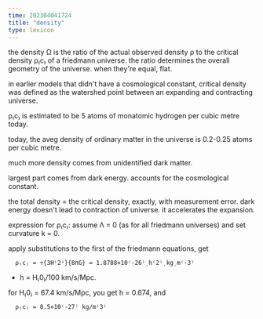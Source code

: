 ```yaml
---
time: 202304041724
title: "density"
type: lexicon
---
```



  the density Ω is the ratio of the actual observed density ρ to the critical 
  density ρ₍c₎ of a friedmann universe. the ratio determines the overall 
  geometry of the universe. when they're equal, flat. 

  in earlier models that didn't have a cosmological constant, critical density 
  was defined as the watershed point between an expanding and contracting 
  universe.

  ρ₍c₎ is estimated to be 5 atoms of monatomic hydrogen per cubic metre today. 

  today, the aveg density of ordinary matter in the universe is 0.2-0.25 atoms 
  per cubic metre.

  much more density comes from unidentified dark matter. 

  largest part comes from dark energy. accounts for the cosmological constant.

  the total density = the critical density, exactly, with measurement error. 
  dark energy doesn't lead to contraction of universe. it accelerates the 
  expansion.

  expression for ρ₍c₎: assume Λ = 0 (as for all friedmann universes) and set 
  curvature k = 0. 

  apply substitutions to the first of the friedmann equations, get
  ```
    ρ₍c₎ = ÷{3H⁽2⁾}{8πG} = 1.8788⋄10⁽-26⁾ͺh⁽2⁾ͺkgͺm⁽-3⁾
  ```
  - h = H₍0₎/100 km/s/Mpc.
  
  for H₍0₎ = 67.4 km/s/Mpc, you get h = 0.674, and
  ```
    ρ₍c₎ = 8.5⋄10⁽-27⁾ kg/m⁽3⁾
  ```
